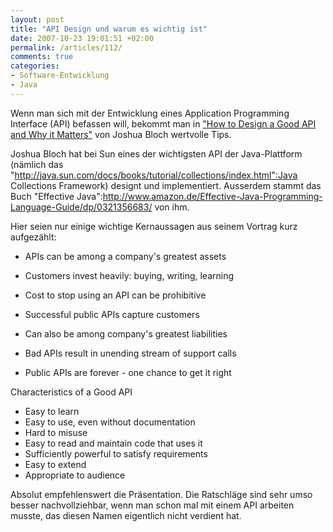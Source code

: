 ```yaml
---
layout: post
title: "API Design und warum es wichtig ist"
date: 2007-10-23 19:01:51 +02:00
permalink: /articles/112/
comments: true
categories: 
- Software-Entwicklung
- Java
---
```


Wenn man sich mit der Entwicklung eines Application Programming Interface (API) befassen will, bekommt man in ["How to Design a Good
API and Why it Matters"](http://lcsd05.cs.tamu.edu/slides/keynote.pdf) von Joshua Bloch wertvolle Tips. 

Joshua Bloch hat bei Sun eines der wichtigsten API der Java-Plattform (nämlich das "http://java.sun.com/docs/books/tutorial/collections/index.html":Java Collections Framework) designt und implementiert. Ausserdem stammt das Buch "Effective Java":http://www.amazon.de/Effective-Java-Programming-Language-Guide/dp/0321356683/ von ihm.

Hier seien nur einige wichtige Kernaussagen aus seinem Vortrag kurz aufgezählt:

* APIs can be among a company's greatest assets
* Customers invest heavily: buying, writing, learning
* Cost to stop using an API can be prohibitive
* Successful public APIs capture customers

* Can also be among company's greatest liabilities
* Bad APIs result in unending stream of support calls

* Public APIs are forever - one chance to get it right

Characteristics of a Good API
* Easy to learn
* Easy to use, even without documentation
* Hard to misuse
* Easy to read and maintain code that uses it
* Sufficiently powerful to satisfy requirements
* Easy to extend
* Appropriate to audience

Absolut empfehlenswert die Präsentation. Die Ratschläge sind sehr umso besser nachvollziehbar, wenn man schon mal mit einem API arbeiten musste, das diesen Namen eigentlich nicht verdient hat.
